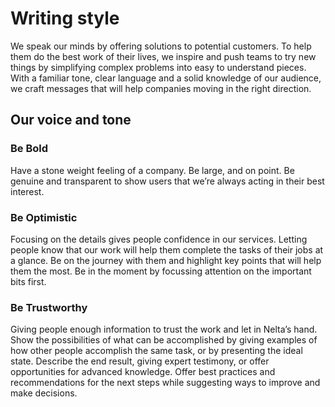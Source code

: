 # Writing style

We speak our minds by offering solutions to potential customers. To help them do the best work of their lives, we inspire and push teams to try new things by simplifying complex problems into easy to understand pieces. With a familiar tone, clear language and a solid knowledge of our audience, we craft messages that will help companies moving in the right direction.

## Our voice and tone

### Be Bold

Have a stone weight feeling of a company. Be large, and on point. Be genuine and transparent to show users that we’re always acting in their best interest.

### Be Optimistic

Focusing on the details gives people confidence in our services. Letting people know that our work will help them complete the tasks of their jobs at a glance. Be on the journey with them and highlight key points that will help them the most. Be in the moment by focussing attention on the important bits first.

### Be Trustworthy

Giving people enough information to trust the work and let in Nelta’s hand. Show the possibilities of what can be accomplished by giving examples of how other people accomplish the same task, or by presenting the ideal state. Describe the end result, giving expert testimony, or offer opportunities for advanced knowledge. Offer best practices and recommendations for the next steps while suggesting ways to improve and make decisions.

